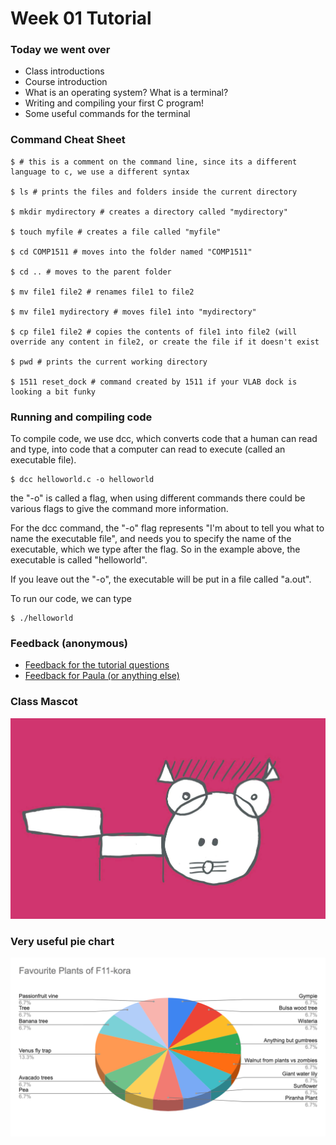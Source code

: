 # Week 01 Tutorial

### Today we went over 
- Class introductions
- Course introduction
- What is an operating system? What is a terminal?
- Writing and compiling your first C program!
- Some useful commands for the terminal

### Command Cheat Sheet

    $ # this is a comment on the command line, since its a different language to c, we use a different syntax
    
    $ ls # prints the files and folders inside the current directory
    
    $ mkdir mydirectory # creates a directory called "mydirectory"
    
    $ touch myfile # creates a file called "myfile"
    
    $ cd COMP1511 # moves into the folder named "COMP1511"
    
    $ cd .. # moves to the parent folder
    
    $ mv file1 file2 # renames file1 to file2
    
    $ mv file1 mydirectory # moves file1 into "mydirectory"
    
    $ cp file1 file2 # copies the contents of file1 into file2 (will override any content in file2, or create the file if it doesn't exist
    
    $ pwd # prints the current working directory
    
    $ 1511 reset_dock # command created by 1511 if your VLAB dock is looking a bit funky

### Running and compiling code

To compile code, we use dcc, which converts code that a human can read and type, into code that a computer can read to execute (called an executable file).

    $ dcc helloworld.c -o helloworld

the "-o" is called a flag, when using different commands there could be various flags to give the command more information.

For the dcc command, the "-o" flag represents "I'm about to tell you what to name the executable file", and needs you to specify the name of the executable, which we type after the flag. So in the example above, the executable is called "helloworld".

If you leave out the "-o", the executable will be put in a file called "a.out".

To run our code, we can type

    $ ./helloworld

### Feedback (anonymous)

- [Feedback for the tutorial questions](https://docs.google.com/forms/d/e/1FAIpQLSdVYU-MbTp1fZuJdIXdH12f7V4KUM0gG9_TBkUDzaPHz-jGLw/viewform)
- [Feedback for Paula (or anything else)](https://forms.gle/3tPTJfUFtta682td6)

### Class Mascot

![](https://github.com/paulatennent/cse_tutoring/blob/master/_assets/f11_kora_cat.jpg)


### Very useful pie chart 
![](https://github.com/paulatennent/cse_tutoring/blob/master/_assets/favourite_plants.png)